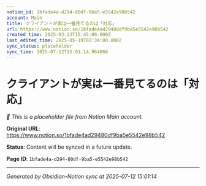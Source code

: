 ```yaml
---
notion_id: 1bfade4a-d294-80df-9ba5-e5542e98b542
account: Main
title: クライアントが実は一番見てるのは「対応」
url: https://www.notion.so/1bfade4ad29480df9ba5e5542e98b542
created_time: 2025-03-23T15:45:00.000Z
last_edited_time: 2025-05-19T02:34:00.000Z
sync_status: placeholder
sync_time: 2025-07-12T15:01:14.964866
---
```


# クライアントが実は一番見てるのは「対応」

*🔄 This is a placeholder file from Notion Main account.*

**Original URL**: https://www.notion.so/1bfade4ad29480df9ba5e5542e98b542

**Status**: Content will be synced in a future update.

**Page ID**: `1bfade4a-d294-80df-9ba5-e5542e98b542`

---

*Generated by Obsidian-Notion sync at 2025-07-12 15:01:14*
